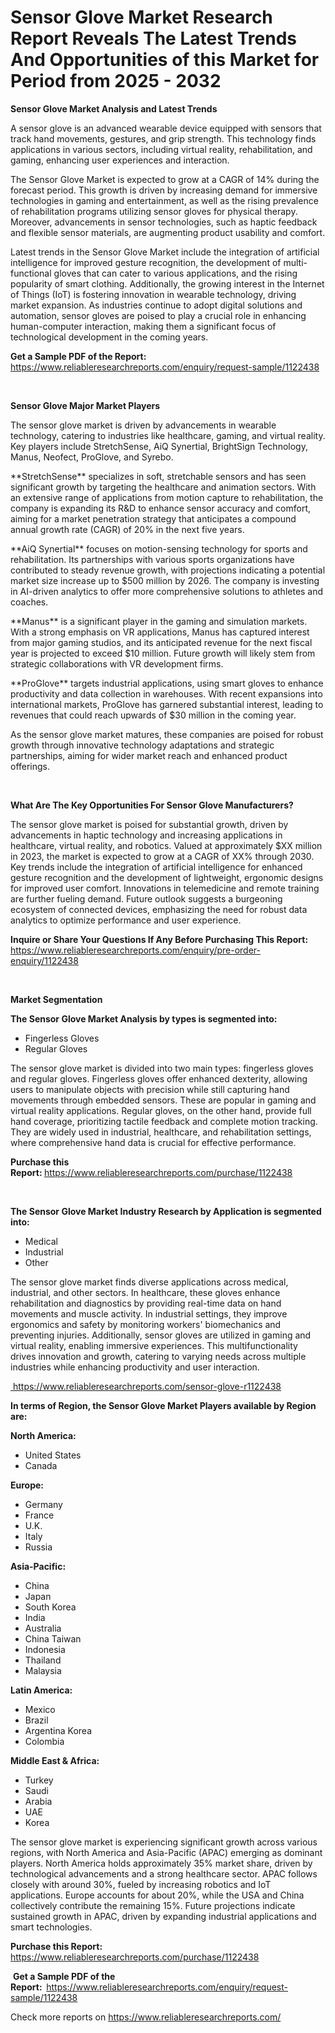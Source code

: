 <p><h1>Sensor Glove Market Research Report Reveals The Latest Trends And Opportunities of this Market for Period from 2025 - 2032</h1></p><p><strong>Sensor Glove Market Analysis and Latest Trends</strong></p>
<p><p>A sensor glove is an advanced wearable device equipped with sensors that track hand movements, gestures, and grip strength. This technology finds applications in various sectors, including virtual reality, rehabilitation, and gaming, enhancing user experiences and interaction.</p><p>The Sensor Glove Market is expected to grow at a CAGR of 14% during the forecast period. This growth is driven by increasing demand for immersive technologies in gaming and entertainment, as well as the rising prevalence of rehabilitation programs utilizing sensor gloves for physical therapy. Moreover, advancements in sensor technologies, such as haptic feedback and flexible sensor materials, are augmenting product usability and comfort.</p><p>Latest trends in the Sensor Glove Market include the integration of artificial intelligence for improved gesture recognition, the development of multi-functional gloves that can cater to various applications, and the rising popularity of smart clothing. Additionally, the growing interest in the Internet of Things (IoT) is fostering innovation in wearable technology, driving market expansion. As industries continue to adopt digital solutions and automation, sensor gloves are poised to play a crucial role in enhancing human-computer interaction, making them a significant focus of technological development in the coming years.</p></p>
<p><strong>Get a Sample PDF of the Report:&nbsp;</strong> <a href="https://www.reliableresearchreports.com/enquiry/request-sample/1122438?utm_campaign=2292&utm_medium=2&utm_source=Github&utm_content=ia&utm_term=11042025&utm_id=sensor-glove">https://www.reliableresearchreports.com/enquiry/request-sample/1122438</a></p>
<p>&nbsp;</p>
<p><strong>Sensor Glove Major Market Players</strong></p>
<p><p>The sensor glove market is driven by advancements in wearable technology, catering to industries like healthcare, gaming, and virtual reality. Key players include StretchSense, AiQ Synertial, BrightSign Technology, Manus, Neofect, ProGlove, and Syrebo.</p><p>**StretchSense** specializes in soft, stretchable sensors and has seen significant growth by targeting the healthcare and animation sectors. With an extensive range of applications from motion capture to rehabilitation, the company is expanding its R&D to enhance sensor accuracy and comfort, aiming for a market penetration strategy that anticipates a compound annual growth rate (CAGR) of 20% in the next five years.</p><p>**AiQ Synertial** focuses on motion-sensing technology for sports and rehabilitation. Its partnerships with various sports organizations have contributed to steady revenue growth, with projections indicating a potential market size increase up to $500 million by 2026. The company is investing in AI-driven analytics to offer more comprehensive solutions to athletes and coaches.</p><p>**Manus** is a significant player in the gaming and simulation markets. With a strong emphasis on VR applications, Manus has captured interest from major gaming studios, and its anticipated revenue for the next fiscal year is projected to exceed $10 million. Future growth will likely stem from strategic collaborations with VR development firms.</p><p>**ProGlove** targets industrial applications, using smart gloves to enhance productivity and data collection in warehouses. With recent expansions into international markets, ProGlove has garnered substantial interest, leading to revenues that could reach upwards of $30 million in the coming year.</p><p>As the sensor glove market matures, these companies are poised for robust growth through innovative technology adaptations and strategic partnerships, aiming for wider market reach and enhanced product offerings.</p></p>
<p>&nbsp;</p>
<p><strong>What Are The Key Opportunities For Sensor Glove Manufacturers?</strong></p>
<p><p>The sensor glove market is poised for substantial growth, driven by advancements in haptic technology and increasing applications in healthcare, virtual reality, and robotics. Valued at approximately $XX million in 2023, the market is expected to grow at a CAGR of XX% through 2030. Key trends include the integration of artificial intelligence for enhanced gesture recognition and the development of lightweight, ergonomic designs for improved user comfort. Innovations in telemedicine and remote training are further fueling demand. Future outlook suggests a burgeoning ecosystem of connected devices, emphasizing the need for robust data analytics to optimize performance and user experience.</p></p>
<p><strong>Inquire or Share Your Questions If Any Before Purchasing This Report:</strong> <a href="https://www.reliableresearchreports.com/enquiry/pre-order-enquiry/1122438?utm_campaign=2292&utm_medium=2&utm_source=Github&utm_content=ia&utm_term=11042025&utm_id=sensor-glove">https://www.reliableresearchreports.com/enquiry/pre-order-enquiry/1122438</a></p>
<p>&nbsp;</p>
<p><strong>Market Segmentation</strong></p>
<p><strong>The Sensor Glove Market Analysis by types is segmented into:</strong></p>
<p><ul><li>Fingerless Gloves</li><li>Regular Gloves</li></ul></p>
<p><p>The sensor glove market is divided into two main types: fingerless gloves and regular gloves. Fingerless gloves offer enhanced dexterity, allowing users to manipulate objects with precision while still capturing hand movements through embedded sensors. These are popular in gaming and virtual reality applications. Regular gloves, on the other hand, provide full hand coverage, prioritizing tactile feedback and complete motion tracking. They are widely used in industrial, healthcare, and rehabilitation settings, where comprehensive hand data is crucial for effective performance.</p></p>
<p><strong>Purchase this Report:&nbsp;</strong><a href="https://www.reliableresearchreports.com/purchase/1122438?utm_campaign=2292&utm_medium=2&utm_source=Github&utm_content=ia&utm_term=11042025&utm_id=sensor-glove">https://www.reliableresearchreports.com/purchase/1122438</a></p>
<p>&nbsp;</p>
<p><strong>The Sensor Glove Market Industry Research by Application is segmented into:</strong></p>
<p><ul><li>Medical</li><li>Industrial</li><li>Other</li></ul></p>
<p><p>The sensor glove market finds diverse applications across medical, industrial, and other sectors. In healthcare, these gloves enhance rehabilitation and diagnostics by providing real-time data on hand movements and muscle activity. In industrial settings, they improve ergonomics and safety by monitoring workers' biomechanics and preventing injuries. Additionally, sensor gloves are utilized in gaming and virtual reality, enabling immersive experiences. This multifunctionality drives innovation and growth, catering to varying needs across multiple industries while enhancing productivity and user interaction.</p></p>
<p><a href="https://www.reliableresearchreports.com/sensor-glove-r1122438?utm_campaign=2292&utm_medium=2&utm_source=Github&utm_content=ia&utm_term=11042025&utm_id=sensor-glove">&nbsp;https://www.reliableresearchreports.com/sensor-glove-r1122438</a></p>
<p><strong>In terms of Region, the Sensor Glove Market Players available by Region are:</strong></p>
<p>
    <p> <strong> North America: </strong>
        <ul>
            <li>United States</li>
            <li>Canada</li>
        </ul>
        </p> 
    <p> <strong> Europe: </strong>
        <ul>
            <li>Germany</li>
            <li>France</li>
            <li>U.K.</li>
            <li>Italy</li>
            <li>Russia</li>
        </ul>
        </p> 
    <p> <strong> Asia-Pacific: </strong>
        <ul>
            <li>China</li>
            <li>Japan</li>
            <li>South Korea</li>
            <li>India</li>
            <li>Australia</li>
            <li>China Taiwan</li>
            <li>Indonesia</li>
            <li>Thailand</li>
            <li>Malaysia</li>
        </ul>
        </p> 
    <p> <strong> Latin America: </strong>
        <ul>
            <li>Mexico</li>
            <li>Brazil</li>
            <li>Argentina Korea</li>
            <li>Colombia</li>
        </ul>
        </p> 
    <p> <strong> Middle East & Africa: </strong>
        <ul>
            <li>Turkey</li>
            <li>Saudi</li>
            <li>Arabia</li>
            <li>UAE</li>
            <li>Korea</li>
        </ul>
    </p>
    </p>
<p><p>The sensor glove market is experiencing significant growth across various regions, with North America and Asia-Pacific (APAC) emerging as dominant players. North America holds approximately 35% market share, driven by technological advancements and a strong healthcare sector. APAC follows closely with around 30%, fueled by increasing robotics and IoT applications. Europe accounts for about 20%, while the USA and China collectively contribute the remaining 15%. Future projections indicate sustained growth in APAC, driven by expanding industrial applications and smart technologies.</p></p>
<p><strong>Purchase this Report: </strong><a href="https://www.reliableresearchreports.com/purchase/1122438?utm_campaign=2292&utm_medium=2&utm_source=Github&utm_content=ia&utm_term=11042025&utm_id=sensor-glove">https://www.reliableresearchreports.com/purchase/1122438</a></p>
<p>&nbsp;<strong>Get a Sample PDF of the Report:&nbsp;&nbsp;</strong><a href="https://www.reliableresearchreports.com/enquiry/request-sample/1122438?utm_campaign=2292&utm_medium=2&utm_source=Github&utm_content=ia&utm_term=11042025&utm_id=sensor-glove">https://www.reliableresearchreports.com/enquiry/request-sample/1122438</a></p>
<p><strong></strong></p>
<p>Check more reports on <a href="https://www.reliableresearchreports.com/?utm_campaign=2292&utm_medium=2&utm_source=Github&utm_content=ia&utm_term=11042025&utm_id=sensor-glove">https://www.reliableresearchreports.com/</a></p>